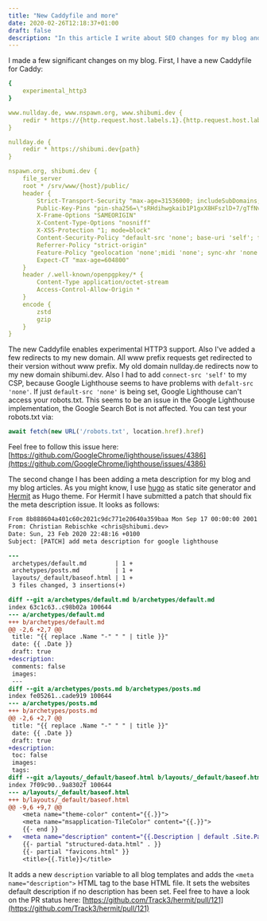 ```yaml
---
title: "New Caddyfile and more"
date: 2020-02-26T12:18:37+01:00
draft: false
description: "In this article I write about SEO changes for my blog and changes on my Caddyfile"
---
```


I made a few significant changes on my blog. First, I have a new Caddyfile for Caddy:

```yaml
{
	experimental_http3
}

www.nullday.de, www.nspawn.org, www.shibumi.dev {
	redir * https://{http.request.host.labels.1}.{http.request.host.labels.0}{path}
}

nullday.de {
	redir * https://shibumi.dev{path}
}

nspawn.org, shibumi.dev {
	file_server
	root * /srv/www/{host}/public/
	header {
		Strict-Transport-Security "max-age=31536000; includeSubDomains; preload; always"
		Public-Key-Pins "pin-sha256=\"sRHdihwgkaib1P1gxX8HFszlD+7/gTfNvuAybgLPNis=\"; pin-sha256=\"YLh1dUR9y6Kja30RrAn7JKnbQG/uEtLMkBgFF2Fuihg=\"; pin-sha256=\"C5+lpZ7tcVwmwQIMcRtPbsQtWLABXhQzejna0wHFr8M=\"; includeSubdomains; max-age=2629746;"
		X-Frame-Options "SAMEORIGIN"
		X-Content-Type-Options "nosniff"
		X-XSS-Protection "1; mode=block"
		Content-Security-Policy "default-src 'none'; base-uri 'self'; form-action 'none'; img-src 'self'; script-src 'self'; style-src 'self'; font-src 'self'; worker-src 'self'; object-src 'self'; media-src 'self'; frame-ancestors 'none'; manifest-src 'self'; connect-src 'self'"
		Referrer-Policy "strict-origin"
		Feature-Policy "geolocation 'none';midi 'none'; sync-xhr 'none';microphone 'none';camera 'none';magnetometer 'none';gyroscope 'none';speaker 'none';fullscreen 'self';payment 'none';"
		Expect-CT "max-age=604800"
	}
	header /.well-known/openpgpkey/* {
		Content-Type application/octet-stream
		Access-Control-Allow-Origin *
	}
	encode {
		zstd
		gzip
	}
}
```

The new Caddyfile enables experimental HTTP3 support. Also I've added a few
redirects to my new domain.  All www prefix requests get redirected to their
version without www prefix.  My old domain nullday.de redirects now to my new
domain shibumi.dev.  Also I had to add `connect-src 'self'` to my CSP, because
Google Lighthouse seems to have problems with `defalt-src 'none'`. If just
`default-src 'none'` is being set, Google Lighthouse can't access your
robots.txt. This seems to be an issue in the Google Lighthouse implementation,
the Google Search Bot is not affected. You can test your robots.txt via:

```javascript
await fetch(new URL('/robots.txt', location.href).href)
```

Feel free to follow this issue here:
[https://github.com/GoogleChrome/lighthouse/issues/4386](https://github.com/GoogleChrome/lighthouse/issues/4386)

The second change I has been adding a meta description for my blog and my blog
articles. As you might know, I use [hugo](https://gohugo.io/) as static site
generator and [Hermit](https://github.com/Track3/hermit) as Hugo theme. For
Hermit I have submitted a patch that should fix the meta description issue. It
looks as follows:

```diff
From 8b888604a401c60c2021c9dc771e20640a359baa Mon Sep 17 00:00:00 2001
From: Christian Rebischke <chris@shibumi.dev>
Date: Sun, 23 Feb 2020 22:48:16 +0100
Subject: [PATCH] add meta description for google lighthouse

---
 archetypes/default.md        | 1 +
 archetypes/posts.md          | 1 +
 layouts/_default/baseof.html | 1 +
 3 files changed, 3 insertions(+)

diff --git a/archetypes/default.md b/archetypes/default.md
index 63c1c63..c98b02a 100644
--- a/archetypes/default.md
+++ b/archetypes/default.md
@@ -2,6 +2,7 @@
 title: "{{ replace .Name "-" " " | title }}"
 date: {{ .Date }}
 draft: true
+description:
 comments: false
 images:
 ---
diff --git a/archetypes/posts.md b/archetypes/posts.md
index fe05261..cade919 100644
--- a/archetypes/posts.md
+++ b/archetypes/posts.md
@@ -2,6 +2,7 @@
 title: "{{ replace .Name "-" " " | title }}"
 date: {{ .Date }}
 draft: true
+description:
 toc: false
 images:
 tags: 
diff --git a/layouts/_default/baseof.html b/layouts/_default/baseof.html
index 7f09c90..9a8302f 100644
--- a/layouts/_default/baseof.html
+++ b/layouts/_default/baseof.html
@@ -9,6 +9,7 @@
 	<meta name="theme-color" content="{{.}}">
 	<meta name="msapplication-TileColor" content="{{.}}">
 	{{- end }}
+	<meta name="description" content="{{.Description | default .Site.Params.Description}}">
 	{{- partial "structured-data.html" . }}
 	{{- partial "favicons.html" }}
 	<title>{{.Title}}</title>
```

It adds a new `description` variable to all blog templates and adds the `<meta
name="description">` HTML tag to the base HTML file. It sets the websites
default description if no description has been set.  Feel free to have a look
on the PR status here:
[https://github.com/Track3/hermit/pull/121](https://github.com/Track3/hermit/pull/121)
